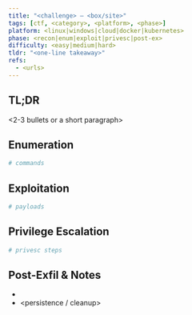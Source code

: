 ```yaml
---
title: "<challenge> — <box/site>"
tags: [ctf, <category>, <platform>, <phase>]
platform: <linux|windows|cloud|docker|kubernetes>
phase: <recon|enum|exploit|privesc|post-ex>
difficulty: <easy|medium|hard>
tldr: "<one-line takeaway>"
refs:
  - <urls>
---
```


## TL;DR
<2-3 bullets or a short paragraph>

## Enumeration
```bash
# commands
```

## Exploitation
```bash
# payloads
```

## Privilege Escalation
```bash
# privesc steps
```

## Post-Exfil & Notes
- <loot>
- <persistence / cleanup>
